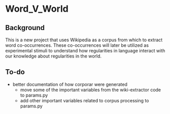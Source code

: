 # Word_V_World

## Background

This is a new project that uses Wikipedia as a corpus from which to extract word co-occurrences. These co-occurrences will later be utilized as experimental stimuli to understand how regularities in language interact with our knowledge about regularities in the world.


## To-do

* better documentation of how corporar were generated
    * move some of the important variables from the wiki-extractor code to params.py
    * add other important variables related to corpus processing to params.py